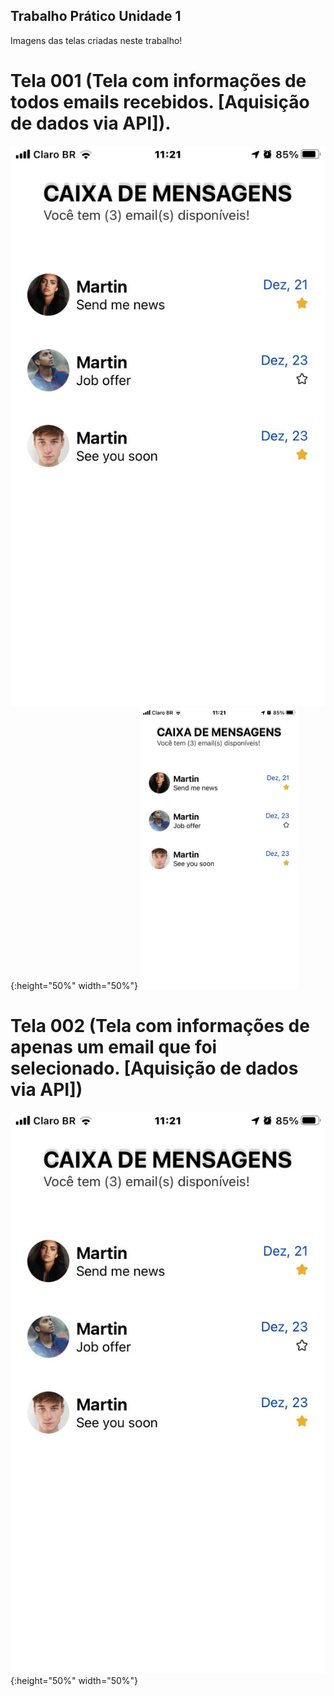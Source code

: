 ## Trabalho Prático Unidade 1
Imagens das telas criadas neste trabalho!

# Tela 001 (Tela com informações de todos emails recebidos. [Aquisição de dados via API]).

![alt text](https://github.com/yJFelipeSS/DevMobile-2021.2/blob/main/trabalho001/Print%20Tela%20%23001.jpg){:height="50%" width="50%"}
<img src="https://github.com/yJFelipeSS/DevMobile-2021.2/blob/main/trabalho001/Print%20Tela%20%23001.jpg" width="50%" height="50%">
# Tela 002 (Tela com informações de apenas um email que foi selecionado. [Aquisição de dados via API])

![alt text](https://github.com/yJFelipeSS/DevMobile-2021.2/blob/main/trabalho001/Print%20Tela%20%23001.jpg){:height="50%" width="50%"}

